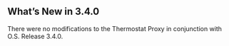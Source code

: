 ## What’s New in 3.4.0

There were no modifications to the Thermostat Proxy in conjunction with O.S. Release 3.4.0.